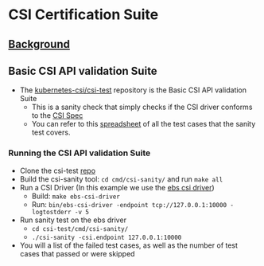 # CSI Certification Suite
## [Background](https://docs.google.com/document/d/1XzPogq3TFUUhWGNvW33UNJM0CeKo51EKp-WhY4D9gOA)
## Basic CSI API validation Suite
- The [kubernetes-csi/csi-test](https://github.com/kubernetes-csi/csi-test) repository is the Basic CSI API validation Suite
  - This is a sanity check that simply checks if the CSI driver conforms to the [CSI Spec](https://github.com/container-storage-interface/spec) 
  - You can refer to this [spreadsheet](https://docs.google.com/spreadsheets/d/1cyGLU_zEyq-i6D5FJpDu-jM2oTynPupbO1KrGCrrDVw/edit?usp=sharing) of all the test cases that the sanity test covers.

### Running the CSI API validation Suite
- Clone the csi-test [repo](https://github.com/kubernetes-csi/csi-test)
- Build the csi-sanity tool: `cd cmd/csi-sanity/` and run `make all`
- Run a CSI Driver (In this example we use the [ebs csi driver](https://github.com/bertinatto/ebs-csi)) 
  - Build: `make ebs-csi-driver`
  - Run: `bin/ebs-csi-driver -endpoint tcp://127.0.0.1:10000 -logtostderr -v 5`
- Run sanity test on the ebs driver
  - `cd csi-test/cmd/csi-sanity/`
  - `./csi-sanity -csi.endpoint 127.0.0.1:10000`
- You will a list of the failed test cases, as well as the number of test cases that passed or were skipped
